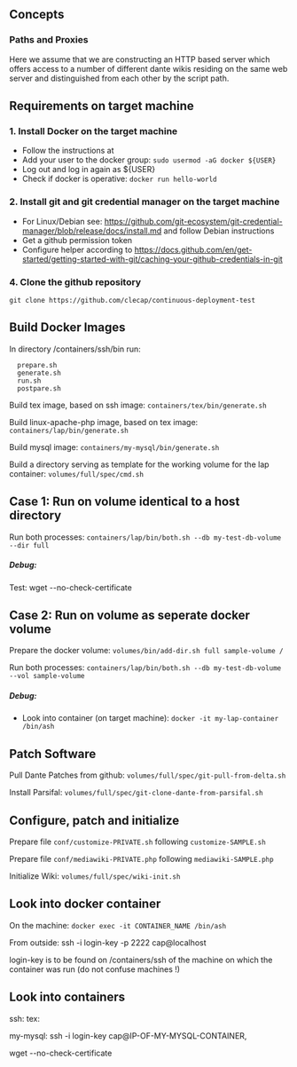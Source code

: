 
## Concepts


### Paths and Proxies

Here we assume that we are constructing an HTTP based server which offers access to a number of different dante wikis residing on the
same web server and distinguished from each other by the script path.










## Requirements on target machine

### 1. Install Docker on the target machine
* Follow the instructions at 
* Add your user to the docker group: ```sudo usermod -aG docker ${USER}```
* Log out and log in again as ${USER}
* Check if docker is operative: ```docker run hello-world```


### 2. Install git and git credential manager on the target machine
* For Linux/Debian see: https://github.com/git-ecosystem/git-credential-manager/blob/release/docs/install.md and follow Debian instructions
* Get a github permission token
* Configure helper according to https://docs.github.com/en/get-started/getting-started-with-git/caching-your-github-credentials-in-git


### 4. Clone the github repository

  ```git clone https://github.com/clecap/continuous-deployment-test ```

## Build Docker Images

In directory /containers/ssh/bin run:
```
  prepare.sh
  generate.sh
  run.sh
  postpare.sh
```

Build tex image, based on ssh image: ```containers/tex/bin/generate.sh```

Build linux-apache-php image, based on tex image: ```containers/lap/bin/generate.sh```

Build mysql image: ```containers/my-mysql/bin/generate.sh```

Build a directory serving as template for the working volume for the lap container: ```volumes/full/spec/cmd.sh```

## Case 1: Run on volume identical to a host directory

Run both processes: ```containers/lap/bin/both.sh --db my-test-db-volume --dir full```

##### Debug:
Test: wget --no-check-certificate

## Case 2: Run on volume as seperate docker volume

Prepare the docker volume: ```volumes/bin/add-dir.sh full sample-volume /```

Run both processes: ```containers/lap/bin/both.sh --db my-test-db-volume --vol sample-volume```

##### Debug:
* Look into container (on target machine): ```docker -it my-lap-container /bin/ash```


## Patch Software

Pull Dante Patches from github: ```volumes/full/spec/git-pull-from-delta.sh```

Install Parsifal: ```volumes/full/spec/git-clone-dante-from-parsifal.sh```


## Configure, patch and initialize

Prepare file ```conf/customize-PRIVATE.sh``` following ```customize-SAMPLE.sh```

Prepare file ```conf/mediawiki-PRIVATE.php``` following ```mediawiki-SAMPLE.php```

Initialize Wiki: ```volumes/full/spec/wiki-init.sh```

## Look into docker container

On the machine:  ```docker exec -it CONTAINER_NAME /bin/ash```

From outside:  ssh -i login-key -p 2222 cap@localhost

login-key is to be found on /containers/ssh of the machine on which the container was run (do not confuse machines !)



## Look into containers

ssh:
tex:


my-mysql:  ssh -i login-key cap@IP-OF-MY-MYSQL-CONTAINER‚



wget --no-check-certificate



